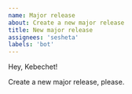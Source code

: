```yaml
---
name: Major release
about: Create a new major release
title: New major release
assignees: 'sesheta'
labels: 'bot'
---
```


Hey, Kebechet!

Create a new major release, please.

